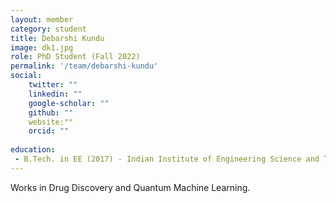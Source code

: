 ```yaml
---
layout: member
category: student
title: Debarshi Kundu
image: dk1.jpg
role: PhD Student (Fall 2022)
permalink: '/team/debarshi-kundu'
social:
    twitter: ""
    linkedin: ""
    google-scholar: ""
    github: ""
    website:""
    orcid: ""
    
education:
 - B.Tech. in EE (2017) - Indian Institute of Engineering Science and Technology, Shibpur
---
```


Works in Drug Discovery and Quantum Machine Learning.
